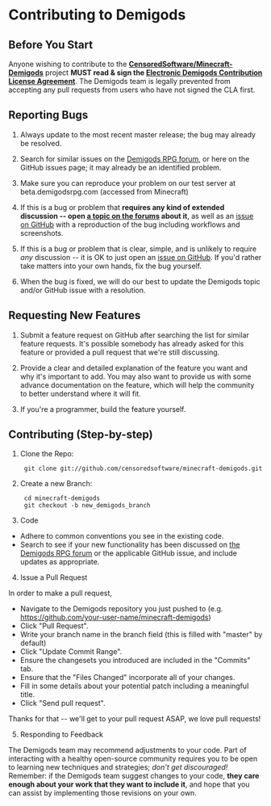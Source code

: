 # Contributing to Demigods

## Before You Start

Anyone wishing to contribute to the **[CensoredSoftware/Minecraft-Demigods](https://github.com/censoredsoftware/minecraft-demigods)** project **MUST read & sign the [Electronic Demigods Contribution License Agreement](https://docs.google.com/forms/d/1itO8qfkFwVMxvS5MIxYw5V4ZxPMYA4w9Y3ddlm0f7BI/viewform)**. The Demigods team is legally prevented from accepting any pull requests from users who have not signed the CLA first.

## Reporting Bugs

1. Always update to the most recent master release; the bug may already be resolved.

2. Search for similar issues on the [Demigods RPG forum][f], or here on the GitHub issues page; it may already be an identified problem.

3. Make sure you can reproduce your problem on our test server at beta.demigodsrpg.com (accessed from Minecraft)

4. If this is a bug or problem that **requires any kind of extended discussion -- open [a topic on the forums][f] about it**, as well as an [issue on GitHub](https://github.com/censoredsoftware/minecraft-demigods/issues) with a reproduction of the bug including workflows and screenshots.

5. If this is a bug or problem that is clear, simple, and is unlikely to require *any* discussion -- it is OK to just open an [issue on GitHub](https://github.com/censoredsoftware/minecraft-demigods/issues). If you'd rather take matters into your own hands, fix the bug yourself.

6. When the bug is fixed, we will do our best to update the Demigods topic and/or GitHub issue with a resolution.

## Requesting New Features

1. Submit a feature request on GitHub after searching the list for similar feature requests. It's possible somebody has already asked for this feature or provided a pull request that we're still discussing.

2. Provide a clear and detailed explanation of the feature you want and why it's important to add. You may also want to provide us with some advance documentation on the feature, which will help the community to better understand where it will fit.

3. If you're a programmer, build the feature yourself.

## Contributing (Step-by-step)

1. Clone the Repo:

        git clone git://github.com/censoredsoftware/minecraft-demigods.git

2. Create a new Branch:

        cd minecraft-demigods
        git checkout -b new_demigods_branch

3. Code
  * Adhere to common conventions you see in the existing code.
  * Search to see if your new functionality has been discussed on [the Demigods RPG forum][f] or the applicable GitHub issue, and include updates as appropriate.

4. Issue a Pull Request

  In order to make a pull request,
  * Navigate to the Demigods repository you just pushed to (e.g. https://github.com/your-user-name/minecraft-demigods)
  * Click "Pull Request".
  * Write your branch name in the branch field (this is filled with "master" by default)
  * Click "Update Commit Range".
  * Ensure the changesets you introduced are included in the "Commits" tab.
  * Ensure that the "Files Changed" incorporate all of your changes.
  * Fill in some details about your potential patch including a meaningful title.
  * Click "Send pull request".

  Thanks for that -- we'll get to your pull request ASAP, we love pull requests!

5. Responding to Feedback

  The Demigods team may recommend adjustments to your code. Part of interacting with a healthy open-source community requires you to be open to learning new techniques and strategies; *don't get discouraged!* Remember: if the Demigods team suggest changes to your code, **they care enough about your work that they want to include it**, and hope that you can assist by implementing those revisions on your own.

[f]: http://forum.demigodsrpg.com/category/demigods-rpg-discussion/demigods-development
